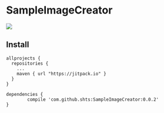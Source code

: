 SampleImageCreator
====

[![](https://jitpack.io/v/shts/SampleImageCreator.svg)](https://jitpack.io/#shts/SampleImageCreator)


Install
---

``` 
allprojects {
  repositories {
    ...
    maven { url "https://jitpack.io" }
  }
}
```

```
dependencies {
        compile 'com.github.shts:SampleImageCreator:0.0.2'
}
```

